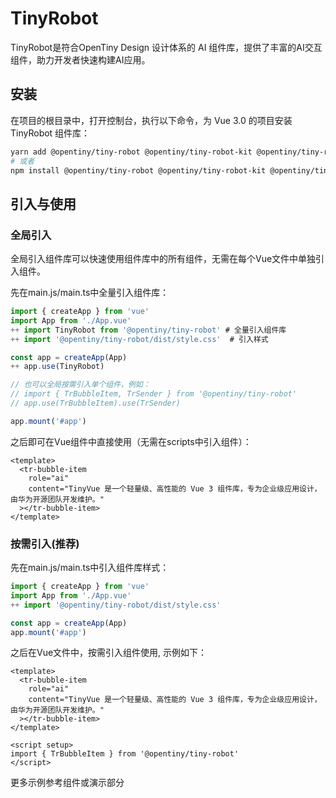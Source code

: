 
# TinyRobot

TinyRobot是符合OpenTiny Design 设计体系的 AI 组件库，提供了丰富的AI交互组件，助力开发者快速构建AI应用。

## 安装

在项目的根目录中，打开控制台，执行以下命令，为 Vue 3.0 的项目安装 TinyRobot 组件库：

```bash
yarn add @opentiny/tiny-robot @opentiny/tiny-robot-kit @opentiny/tiny-robot-svgs
# 或者
npm install @opentiny/tiny-robot @opentiny/tiny-robot-kit @opentiny/tiny-robot-svgs -S
```
## 引入与使用

### 全局引入

全局引入组件库可以快速使用组件库中的所有组件，无需在每个Vue文件中单独引入组件。

先在main.js/main.ts中全量引入组件库：

```ts
import { createApp } from 'vue'
import App from './App.vue'
++ import TinyRobot from '@opentiny/tiny-robot' # 全量引入组件库
++ import '@opentiny/tiny-robot/dist/style.css'  # 引入样式

const app = createApp(App)
++ app.use(TinyRobot)

// 也可以全局按需引入单个组件，例如：
// import { TrBubbleItem, TrSender } from '@opentiny/tiny-robot'
// app.use(TrBubbleItem).use(TrSender)

app.mount('#app')
```

之后即可在Vue组件中直接使用（无需在scripts中引入组件）：
```vue
<template>
  <tr-bubble-item
    role="ai"
    content="TinyVue 是一个轻量级、高性能的 Vue 3 组件库，专为企业级应用设计，由华为开源团队开发维护。"
  ></tr-bubble-item>
</template>
```
### 按需引入(推荐)
先在main.js/main.ts中引入组件库样式：

```ts
import { createApp } from 'vue'
import App from './App.vue'
++ import '@opentiny/tiny-robot/dist/style.css'

const app = createApp(App)
app.mount('#app')
```

之后在Vue文件中，按需引入组件使用, 示例如下：
```vue
<template>
  <tr-bubble-item
    role="ai"
    content="TinyVue 是一个轻量级、高性能的 Vue 3 组件库，专为企业级应用设计，由华为开源团队开发维护。"
  ></tr-bubble-item>
</template>

<script setup>
import { TrBubbleItem } from '@opentiny/tiny-robot'
</script>
```

更多示例参考组件或演示部分